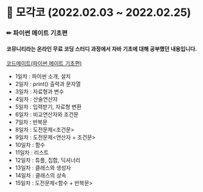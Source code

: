 # 📍 모각코 (2022.02.03 ~ 2022.02.25) 
### ✏ 파이썬 메이트 기초편
#### 코뮤니티라는 온라인 무료 코딩 스터디 과정에서 자바 기초에 대해 공부했던 내용입니다.

[코드메이트(파이썬 메이트 기초편)](https://codemate.kr/@puppy4732/project/%ED%8C%8C%EC%9D%B4%EC%8D%AC-%EB%A9%94%EC%9D%B4%ED%8A%B8-%EA%B8%B0%EC%B4%88%ED%8E%B8/logs)

- 1일차 : 파이썬 소개, 설치
- 2일차 : print() 출력과 문자열
- 3일차 : 자료형과 변수
- 4일차 : 산술연산자
- 5일차 : 입력받기, 자료형 변환
- 6일차 : 비교연산자와 조건문
- 7일차 : 반복문
- 8일차 : 도전문제<조건문>
- 9일차 : 도전문제<연산자 + 조건문>
- 10일차 : 함수
- 11일차 : 리스트
- 12일차 : 튜플, 집합, 딕셔너리
- 13일차 : 클래스와 생성자
- 14일차 : 클래스의 상속
- 15일차 : 도전문제<함수 + 반복문>
  
